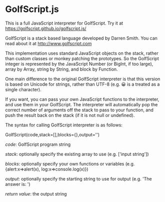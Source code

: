 # GolfScript.js

This is a full JavaScript interpreter for GolfScript. Try it at <https://golfscript.github.io/golfscript.js/>

GolfScript is a stack based language developed by Darren Smith. You can read about it at <http://www.golfscript.com>

This implementation uses standard JavaScript objects on the stack, rather than custom classes or monkey patching the prototypes. So the GolfScript integer is represented by the JavaScript Number (or BigInt, if too large), array by Array, string by String, and block by Function.

One main difference to the original GolfScript interpreter is that this version is based on Unicode for strings, rather than UTF-8 (e.g. 😀 is a treated as a single character).

If you want, you can pass your own JavaScript functions to the interpreter, and use them in your GolfScript. The interpreter will automatically pop the correct number of arguments off the stack to pass to your function, and push the result back on the stack (if it is not null or undefined).

The syntax for calling GolfScript interpreter is as follows:

GolfScript(code,stack=[],blocks={},output='')

*code*: GolfScript program string

*stack*: optionally specify the existing array to use (e.g. ['input string'])

*blocks*: optionally specify your own functions or variables (e.g. {alert:x=>alert(x), log:x=>console.log(x)})

*output*: optionally specify the starting string to use for output (e.g. 'The answer is: ')

*return value*: the output string
